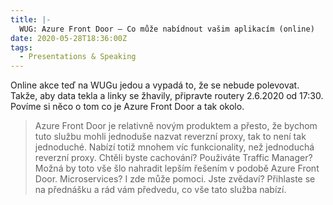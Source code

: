 ```yaml
---
title: |-
  WUG: Azure Front Door – Co může nabídnout vašim aplikacím (online)
date: 2020-05-28T18:36:00Z
tags:
  - Presentations & Speaking
---
```

Online akce teď na WUGu jedou a vypadá to, že se nebude polevovat. Takže, aby data tekla a linky se žhavily, připravte routery 2.6.2020 od 17:30. Povíme si něco o tom co je Azure Front Door a tak okolo.

<!-- excerpt -->

> Azure Front Door je relativně novým produktem a přesto, že bychom tuto službu mohli jednoduše nazvat reverzní proxy, tak to není tak jednoduché. Nabízí totiž mnohem víc funkcionality, než jednoduchá reverzní proxy. Chtěli byste cachování? Použiváte Traffic Manager? Možná by toto vše šlo nahradit lepším řešením v podobě Azure Front Door. Microservices? I zde může pomoci. Jste zvědaví? Přihlaste se na přednášku a rád vám předvedu, co vše tato služba nabízí.

[1]: https://www.wug.cz/online/akce/1269-Azure-Front-Door-Co-muze-nabidnout-vasim-aplikacim